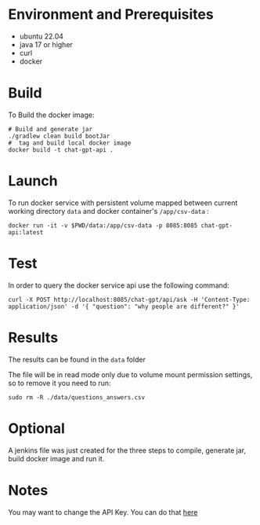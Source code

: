# Environment and Prerequisites
- ubuntu 22.04
- java 17 or higher
- curl
- docker

# Build

To Build the docker image:

```
# Build and generate jar
./gradlew clean build bootJar
#  tag and build local docker image
docker build -t chat-gpt-api .
```

# Launch

To run docker service with persistent volume mapped between current working directory ```data``` and docker container's ```/app/csv-data``` :

```
docker run -it -v $PWD/data:/app/csv-data -p 8085:8085 chat-gpt-api:latest
```

# Test 

In order to query the docker service api use the following command:

```
curl -X POST http://localhost:8085/chat-gpt/api/ask -H 'Content-Type: application/json' -d '{ "question": "why people are different?" }'
```

# Results

The results can be found in the ```data``` folder

The file will be in read mode only due to volume mount permission settings, so to remove it you need to run:

```
sudo rm -R ./data/questions_answers.csv
```


# Optional 

A jenkins file was just created for the three steps to compile, generate jar, build docker image and run it.


# Notes

You may want to change the API Key. You can do that [here](src/main/java/com/izicap/chatgptintegration/service/ChatGptQueryApi.java)
